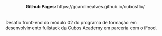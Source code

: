<div align="center"><strong>Github Pages: </strong>https://gcarolinealves.github.io/cubosflix/</div><br><br>
<div>Desafio front-end do módulo 02 do programa de formação em desenvolvimento fullstack da Cubos Academy em parceria com o iFood.</div>

